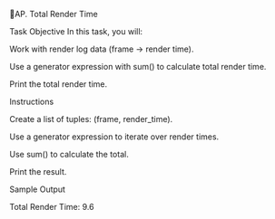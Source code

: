 🎯AP. Total Render Time 

Task Objective
In this task, you will:

Work with render log data (frame → render time).

Use a generator expression with sum() to calculate total render time.

Print the total render time.

Instructions

Create a list of tuples: (frame, render_time).

Use a generator expression to iterate over render times.

Use sum() to calculate the total.

Print the result.

Sample Output

Total Render Time:
9.6

